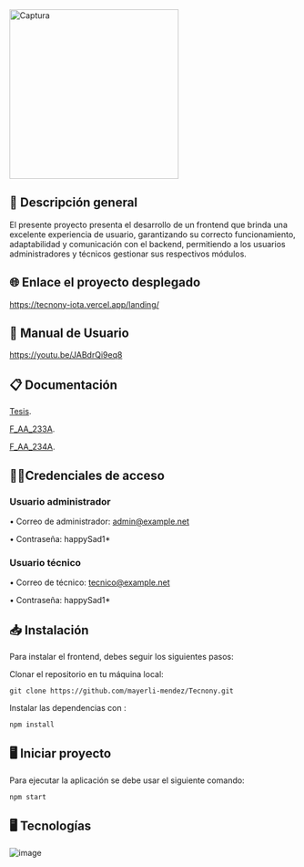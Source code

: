 <img width="297" alt="Captura" src="https://user-images.githubusercontent.com/74840012/218665208-66be4556-56b9-401a-8ae2-480e81e403c9.PNG">

## 📖  Descripción general 

El presente proyecto presenta el desarrollo de un frontend que brinda una excelente experiencia de usuario, garantizando su correcto funcionamiento, adaptabilidad y comunicación con el backend, permitiendo a los usuarios administradores y técnicos gestionar sus respectivos módulos.

## 🌐 Enlace el proyecto desplegado

https://tecnony-iota.vercel.app/landing/

## 📍 Manual de Usuario 

https://youtu.be/JABdrQi9eq8

## 📋 Documentación 

[Tesis](https://github.com/mayerli-mendez/Tecnony_Documentacion/blob/main/Tesis-Mayerli.pdf).

[F_AA_233A](https://github.com/mayerli-mendez/Tecnony_Documentacion/blob/main/F_AA_233A.pdf).

[F_AA_234A](https://github.com/mayerli-mendez/Tecnony_Documentacion/blob/main/F_AA_234A.pdf).

## 👨‍💻Credenciales de acceso 

### Usuario administrador 

•	Correo de administrador: admin@example.net

•	Contraseña: happySad1*

### Usuario técnico 

•	Correo de técnico: tecnico@example.net

•	Contraseña: happySad1*

##  📥 Instalación

Para instalar el frontend, debes seguir los siguientes pasos:

Clonar el repositorio en tu máquina local:

```
git clone https://github.com/mayerli-mendez/Tecnony.git
```

Instalar las dependencias con :

```
npm install
``` 

##  🖥️ Iniciar proyecto

Para ejecutar la aplicación se debe usar el siguiente comando:

``` 
npm start
```
##  🖥 Tecnologías

![image](https://user-images.githubusercontent.com/74840012/222335216-d375a059-3ac3-4d27-9d86-d06ffc15a7bf.png)


